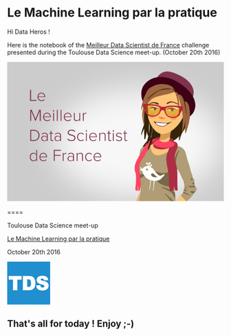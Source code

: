 Le Machine Learning par la pratique
======

Hi Data Heros !

Here is the notebook of the [Meilleur Data Scientist de France](https://www.datascience.net/fr/challenge/25/details) challenge presented during the 
Toulouse Data Science meet-up. (October 20th 2016)

![alt text](https://github.com/aaudevart/MDF-TDS/blob/master/files/MDF.png "Meilleur Data Scientist de France")


====

Toulouse Data Science meet-up

[Le Machine Learning par la pratique](http://www.meetup.com/fr-FR/Tlse-Data-Science/events/234740116/)

October 20th 2016

![alt text](https://github.com/aaudevart/MDF-TDS/blob/master/files/TDS.png "Toulouse Data Science") 

## That's all for today ! Enjoy ;-)


